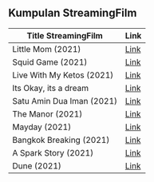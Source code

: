 ## Kumpulan StreamingFilm

Title StreamingFilm | Link
------------ | -------------
Little Mom (2021) | [Link](http://185.212.128.40/tv/little-mom-2021/)
Squid Game (2021) | [Link](http://185.212.128.40/tv/squid-game-2021/)
Live With My Ketos (2021) | [Link](http://185.212.128.40/live-with-my-ketos-2021/)
Its Okay, its a dream | [Link](http://185.212.128.40/its-okay-its-a-dream/)
Satu Amin Dua Iman (2021) | [Link](http://185.212.128.40/tv/satu-amin-dua-iman-2021/)
The Manor (2021) | [Link](http://75.119.152.230/the-manor-2021/)
Mayday (2021) | [Link](http://75.119.152.230/mayday-2021/)
Bangkok Breaking (2021) | [Link](http://75.119.152.230/tv/bangkok-breaking-2021/)
A Spark Story (2021) | [Link](http://75.119.152.230/a-spark-story-2021/)
Dune (2021) | [Link](http://75.119.152.230/dune-2021/)
